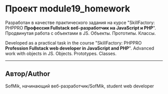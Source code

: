 # Проект module19_homework

Разработан в качестве практического задания на курсе "SkillFactory: PHPPRO
**Профессия Fullstack веб-разработчик на JavaScript и PHP**".
Продвинутая работа с объектами в JS. Объекты. Прототипы. Классы.

Developed as a practical task in the course "SkillFactory: PHPPRO
**Profession Fullstack web developer in JavaScript and PHP**".
Advanced work with objects in JS. Objects. Prototypes. Classes.

---

## Автор/Author
SofMik, начинающий веб-разработчик/SofMik, student web developer